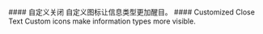 <cn>
#### 自定义关闭
自定义图标让信息类型更加醒目。
</cn>

<us>
#### Customized Close Text
Custom icons make information types more visible.
</us>
